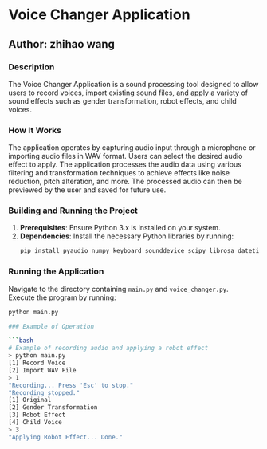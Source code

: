 # Voice Changer Application

## Author: zhihao wang

### Description
The Voice Changer Application is a sound processing tool designed to allow users to record voices, import existing sound files, and apply a variety of sound effects such as gender transformation, robot effects, and child voices.

### How It Works
The application operates by capturing audio input through a microphone or importing audio files in WAV format. Users can select the desired audio effect to apply. The application processes the audio data using various filtering and transformation techniques to achieve effects like noise reduction, pitch alteration, and more. The processed audio can then be previewed by the user and saved for future use.

### Building and Running the Project
1. **Prerequisites**: Ensure Python 3.x is installed on your system.
2. **Dependencies**: Install the necessary Python libraries by running:
   ```bash
   pip install pyaudio numpy keyboard sounddevice scipy librosa datetime

### Running the Application
Navigate to the directory containing `main.py` and `voice_changer.py`.  
Execute the program by running:  
```bash
python main.py

### Example of Operation

```bash
# Example of recording audio and applying a robot effect
> python main.py
[1] Record Voice
[2] Import WAV File
> 1
"Recording... Press 'Esc' to stop."
"Recording stopped."
[1] Original
[2] Gender Transformation
[3] Robot Effect
[4] Child Voice
> 3
"Applying Robot Effect... Done."

